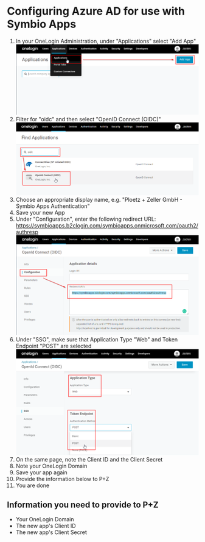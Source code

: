 # Configuring Azure AD for use with Symbio Apps

1. In your OneLogin Administration, under "Applications" select "Add App"
   ![](media/onelogin-1.png)
1. Filter for "oidc" and then select "OpenID Connect (OIDC)"
   ![](media/onelogin-2.png)
1. Choose an appropriate display name, e.g. "Ploetz + Zeller GmbH - Symbio Apps Authentication"
1. Save your new App
1. Under "Configuration", enter the following redirect URL: https://symbioapps.b2clogin.com/symbioapps.onmicrosoft.com/oauth2/authresp
   ![](media/onelogin-3.png)
1. Under "SSO", make sure that Application Type "Web" and Token Endpoint "POST" are selected
   ![](media/onelogin-4.png)
1. On the same page, note the Client ID and the Client Secret
1. Note your OneLogin Domain
1. Save your app again
1. Provide the information below to P+Z
1. You are done

## Information you need to provide to P+Z

- Your OneLogin Domain
- The new app's Client ID
- The new app's Client Secret

